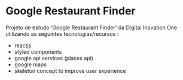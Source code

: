 # Google Restaurant Finder

Projeto de estudo 'Google Restaurant Finder' da Digital Inovation One utilizando as seguintes tecnologias/recursos :

* reactjs
* styled components
* google api services (places api)
* google maps
* skeleton concept to improve user experience
